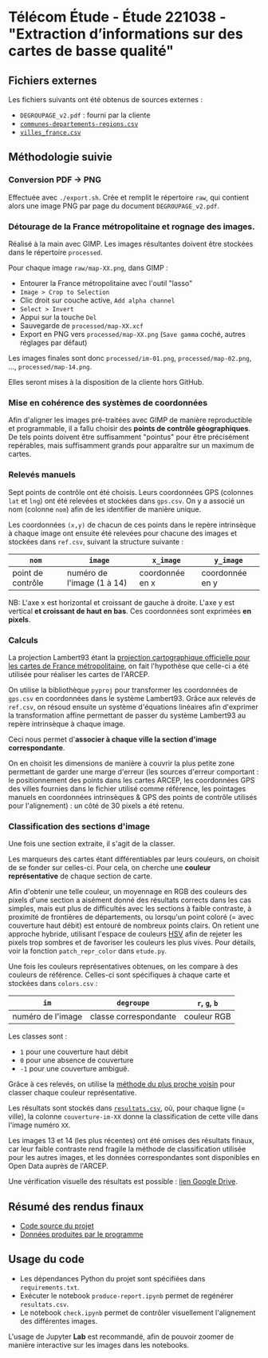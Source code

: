 # Télécom Étude - Étude 221038 - "Extraction d’informations sur des cartes de basse qualité"

## Fichiers externes

Les fichiers suivants ont été obtenus de sources externes :

- `DEGROUPAGE_v2.pdf` : fourni par la cliente
- [`communes-departements-regions.csv`](https://www.data.gouv.fr/en/datasets/communes-de-france-base-des-codes-postaux/)
- [`villes_france.csv`](https://sql.sh/ressources/sql-villes-france/villes_france.sql)


## Méthodologie suivie

### Conversion PDF -> PNG

Effectuée avec `./export.sh`. Crée et remplit le répertoire `raw`, qui contient
alors une image PNG par page du document `DEGROUPAGE_v2.pdf`.

### Détourage de la France métropolitaine et rognage des images.

Réalisé à la main avec GIMP.
Les images résultantes doivent être stockées dans le répertoire `processed`.

Pour chaque image `raw/map-XX.png`, dans GIMP :

- Entourer la France métropolitaine avec l'outil "lasso"
- `Image > Crop to Selection`
- Clic droit sur couche active, `Add alpha channel`
- `Select > Invert`
- Appui sur la touche `Del`
- Sauvegarde de `processed/map-XX.xcf`
- Export en PNG vers `processed/map-XX.png` (`Save gamma` coché, autres réglages par défaut)

Les images finales sont donc `processed/im-01.png`, `processed/map-02.png`, ...,
`processed/map-14.png`.

Elles seront mises à la disposition de la cliente hors GitHub. 

### Mise en cohérence des systèmes de coordonnées

Afin d'aligner les images pré-traitées avec GIMP de manière reproductible et
programmable, il a fallu choisir des **points de contrôle géographiques**. De tels
points doivent être suffisamment "pointus" pour être précisément repérables,
mais suffisamment grands pour apparaître sur un maximum de cartes.

### Relevés manuels

Sept points de contrôle ont été choisis. Leurs coordonnées GPS (colonnes `lat`
et `lng`) ont été relevées et stockées dans `gps.csv`.  On y a associé un nom
(colonne `nom`) afin de les identifier de manière unique.

Les coordonnées `(x,y)` de chacun de ces points dans le repère
intrinsèque à chaque image ont ensuite été relevées pour chacune des images et
stockées dans `ref.csv`, suivant la structure suivante :

|    `nom`           | `image`                    | `x_image`       | `y_image`       |
| -------------------| ---------------------------| ----------------| ----------------|
| point de contrôle  | numéro de l'image (1 à 14) | coordonnée en x | coordonnée en y |

NB: L'axe x est horizontal et croissant de gauche à droite. L'axe y est vertical
**et croissant de haut en bas**. Ces coordonnées sont exprimées **en pixels**.


### Calculs

La projection Lambert93 étant la [projection cartographique officielle pour les cartes de France métropolitaine](https://www.legifrance.gouv.fr/affichTexte.do?cidTexte=LEGITEXT000005630333),
on fait l'hypothèse que celle-ci a été utilisée pour réaliser les cartes de
l'ARCEP.

On utilise la bibliothèque `pyproj` pour transformer les coordonnées de
`gps.csv` en coordonnées dans le système Lambert93. Grâce aux relevés de
`ref.csv`, on résoud ensuite un système d'équations linéaires afin d'exprimer la
transformation affine permettant de passer du système Lambert93 au repère
intrinsèque à chaque image.

Ceci nous permet d'**associer à chaque ville la section d'image correspondante**.

On en choisit les dimensions de manière à couvrir la plus petite zone permettant
de garder une marge d'erreur (les sources d'erreur comportant : le
positionnement des points dans les cartes ARCEP, les coordonnées GPS des villes
fournies dans le fichier utilisé comme référence, les pointages manuels en
coordonnées intrinsèques & GPS des points de contrôle utilisés pour
l'alignement) : un côté de 30 pixels a été retenu.


### Classification des sections d'image

Une fois une section extraite, il s'agit de la classer.

Les marqueurs des cartes étant différentiables par leurs couleurs, on choisit de
se fonder sur celles-ci. Pour cela, on cherche une **couleur représentative** de
chaque section de carte.

Afin d'obtenir une telle couleur, un moyennage en RGB des couleurs des pixels
d'une section a aisément donné des résultats corrects dans les cas simples, mais
eut plus de difficultés avec les sections à faible contraste, à proximité de
frontières de départements, ou lorsqu'un point coloré (= avec couverture haut
débit) est entouré de nombreux points clairs. On retient une approche hybride,
utilisant l'espace de couleurs [HSV](https://en.wikipedia.org/wiki/HSL_and_HSV)
afin de rejeter les pixels trop sombres et de favoriser les couleurs les plus
vives. Pour détails, voir la fonction `patch_repr_color` dans `etude.py`.

Une fois les couleurs représentatives obtenues, on les compare à des couleurs de référence. Celles-ci sont spécifiques à chaque carte et stockées dans `colors.csv` :


|    `im`            | `degroupe`                 | `r`, `g`, `b`|
| -------------------| ---------------------------| -------------|
| numéro de l'image  | classe correspondante      | couleur RGB  |

Les classes sont : 
- `1`  pour une couverture haut débit
- `0` pour une absence de couverture
- `-1` pour une couverture ambiguë.


Grâce à ces relevés, on utilise la [méthode du plus proche voisin](https://fr.wikipedia.org/wiki/M%C3%A9thode_des_k_plus_proches_voisins) pour classer chaque couleur représentative.

Les résultats sont stockés dans [`resultats.csv`](https://drive.google.com/file/d/1EeXeSPHfj30dl8UsG6-nvp4MSIwOlxck/view?usp=sharing), où, pour chaque ligne (=
ville), la colonne `couverture-im-XX` donne la classification de cette ville
dans l'image numéro `XX`.

Les images 13 et 14 (les plus récentes) ont été omises des résultats finaux, car
leur faible contraste rend fragile la méthode de classification utilisée pour
les autres images, et les données correspondantes sont disponibles en Open Data
auprès de l'ARCEP.

Une vérification visuelle des résultats est possible : [lien Google Drive](https://drive.google.com/drive/folders/1gl27XERIBwZzOGFeMO2O5ZR7VbPPm1yP?usp=sharing).


## Résumé des rendus finaux

- [Code source du projet](https://github.com/yberreby/carto-res-arcep)
- [Données produites par le programme](https://drive.google.com/drive/folders/1QSDqwGM51KmNDY8i_JgQVheoVwiJ4pGz?usp=sharing)


## Usage du code

- Les dépendances Python du projet sont spécifiées dans `requirements.txt`.
- Exécuter le notebook `produce-report.ipynb` permet de regénérer `resultats.csv`.
- Le notebook `check.ipynb` permet de contrôler visuellement l'alignement des
différentes images.

L'usage de Jupyter **Lab** est recommandé, afin de pouvoir zoomer de manière
interactive sur les images dans les notebooks.